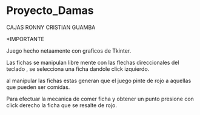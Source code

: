# Proyecto_Damas
CAJAS RONNY 
CRISTIAN GUAMBA

*IMPORTANTE

Juego hecho netaamente con graficos de Tkinter.

Las fichas se manipulan libre mente con las flechas direccionales del teclado , se selecciona una ficha dandole
click izquierdo.

al manipular las fichas estas generan que el juego pinte de rojo a aquellas que pueden ser comidas.

Para efectuar la mecanica de comer ficha y obtener un punto presione con click derecho la ficha que se resalte de rojo.

